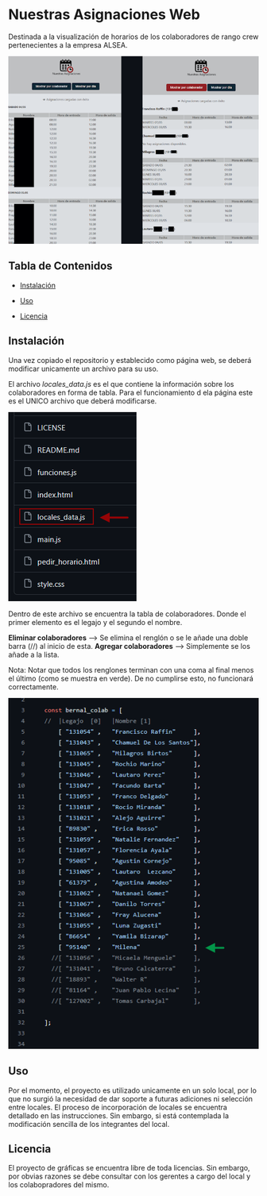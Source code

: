 # Nuestras Asignaciones Web

Destinada a la visualización de horarios de los colaboradores de rango crew pertenecientes a la empresa ALSEA. 


![IMAGEN_MPD](https://github.com/FranciscoRaffin/NuestrasAsignacionesWeb/blob/main/readme_imagenes/ejemplo.png)


## Tabla de Contenidos

- [Instalación](#instalación)
- [Uso](#uso)

- [Licencia](#licencia)

## Instalación
Una vez copiado el repositorio y establecido como página web, se deberá modificar unicamente un archivo para su uso.

El archivo *locales_data.js* es el que contiene la información sobre los colaboradores en forma de tabla. 
Para el funcionamiento d ela página este es el UNICO archivo que deberá modificarse. 

![LD](https://github.com/FranciscoRaffin/NuestrasAsignacionesWeb/blob/main/readme_imagenes/locales_data.png)

Dentro de este archivo se encuentra la tabla de colaboradores. 
Donde el primer elemento es el legajo y el segundo el nombre. 

**Eliminar colaboradores** --> Se elimina el renglón o se le añade una doble barra (//) al inicio de esta.
**Agregar colaboradores** --> Simplemente se los añade a la lista. 

Nota: Notar que todos los renglones terminan con una coma al final menos el último (como se muestra en verde). De no cumplirse esto, no funcionará correctamente.

![TABLA](https://github.com/FranciscoRaffin/NuestrasAsignacionesWeb/blob/main/readme_imagenes/lista_colaboradores.png)

## Uso

Por el momento, el proyecto es utilizado unicamente en un solo local, por lo que no surgió la necesidad de dar soporte a futuras adiciones ni selección entre locales. El proceso de incorporación de locales se encuentra detallado en las instrucciones.
Sin embargo, si está contemplada la modificación sencilla de los integrantes del local. 

## Licencia

El proyecto de gráficas se encuentra libre de toda licencias. Sin embargo, por obvias razones se debe consultar con los gerentes a cargo del local y los colabopradores del mismo.
